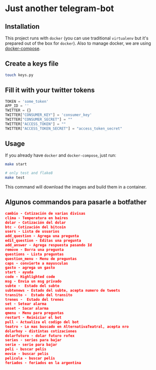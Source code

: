# Just another telegram-bot

## Installation

This project runs with `docker` (you can use traditional `virtualenv` but it's prepared out of the box for `docker`).
Also to manage docker, we are using [docker-compose](https://docs.docker.com/compose/).

## Create a keys file

```bash
touch keys.py
```

## Fill it with your twitter tokens

```python
TOKEN = 'some_token'
APP_ID = ''
TWITTER = {}
TWITTER["CONSUMER_KEY"] = 'consumer_key'
TWITTER["CONSUMER_SECRET"] = ""
TWITTER["ACCESS_TOKEN"] = ""
TWITTER["ACCESS_TOKEN_SECRET"] = "access_token_secret"
```

## Usage

If you already have `docker` and `docker-compose`, just run:

```bash
make start

# only test and flake8
make test
```

This command will download the images and build them in a container.

## Algunos commandos para pasarle a botfather

```json
cambio - Cotización de varias divisas
clima - Temperatura en baires
dolar - Cotización del dolar
btc - Cotización del bitcoin
users - Lista de usuarios
add_question - Agrega una pregunta
edit_question - Editas una pregunta
add_answer - Agrega respuesta pasando Id
remove - Borra una pregunta
questions - Lista preguntas
question_menu - Menu de preguntas
caps - convierte a mayusculas
gasto - agrega un gasto
start - ayuda
code - Highlighted code
msg - Envia un msg privado
subte -  Estado del subte
subtenews - Estado del subte, acepta numero de tweets
transito -  Estado del transito
trenes -  Estado del trenes
set - Setear alarma
unset - Sacar alarma
qmenu - Menu para preguntas
restart - Reiniciar el bot
pull - Actualiza el codigo del bot
teatro - Lo mas buscado en AlternativaTeatral, acepta nro
dolarhoy - distintas cotizaciones
dolarfuturo - dolar futuro rofex
series - series para bajar
serie - serie para bajar
peli - buscar pelis
movie - buscar pelis
pelicula - buscar pelis
feriados - feriados en la argentina
```
